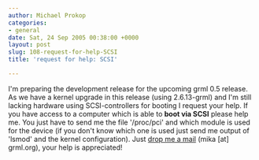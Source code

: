```yaml
---
author: Michael Prokop
categories:
- general
date: Sat, 24 Sep 2005 00:38:00 +0000
layout: post
slug: 108-request-for-help-SCSI
title: 'request for help: SCSI'

---
```

I'm preparing the development release for the upcoming grml 0\.5 release. As we have a kernel upgrade in this release (using 2\.6\.13\-grml) and I'm still lacking hardware using SCSI\-controllers for booting I request your help. If you have access to a computer which is able to **boot via SCSI** please help me. You just have to send me the file '/proc/pci' and which module is used for the device (if you don't know which one is used just send me output of 'lsmod' and the kernel configuration). Just [drop me a mail](https://grml.org/contact/) (mika \[at] grml.org), your help is appreciated!
